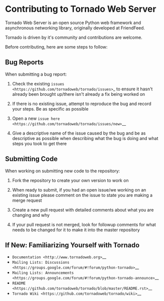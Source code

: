 Contributing to Tornado Web Server
================== 

Tornado Web Server is an open source Python web framework and asynchronous networking library, originally developed at FriendFeed.

Tornado is driven by it's community and contributions are welcome. 

Before contributing, here are some steps to follow:

Bug Reports
------------

When submitting a bug report:

1. Check the existing `issues <https://github.com/tornadoweb/tornado/issues>`_ to ensure it hasn't already been brought up/there isn't already a fix being worked on

2. If there is no existing issue, attempt to reproduce the bug and record your steps. Be as specific as possible

3. Open a new `issue here <https://github.com/tornadoweb/tornado/issues/new>`__ 

4. Give a descriptive name of the issue caused by the bug and be as descriptive as possible when describing what the bug is doing and what steps you took to get there


Submitting Code
------------

When working on submitting new code to the repository:

1. Fork the repository to create your own version to work on

2. When ready to submit, if you had an open issue/we working on an existing issue please comment on the issue to state you are making a merge request

3. Create a new pull request with detailed comments about what you are changing and why

4. If your pull request is not merged, look for followup comments for what needs to be changed for it to make it into the master repository


If New: Familiarizing Yourself with Tornado
------------

- `Documentation <http://www.tornadoweb.org>`__
- `Mailing Lists: Discussions <https://groups.google.com/forum/#!forum/python-tornado>`__
- `Mailing Lists: Announcements <https://groups.google.com/forum/#!forum/python-tornado-announce>`__
- `README <https://github.com/tornadoweb/tornado/blob/master/README.rst>`__
- `Tornado Wiki <https://github.com/tornadoweb/tornado/wiki>`__

